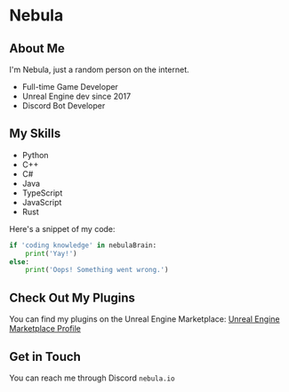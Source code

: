 # Nebula

## About Me
I'm Nebula, just a random person on the internet.

- Full-time Game Developer
- Unreal Engine dev since 2017 
- Discord Bot Developer

## My Skills
- Python
- C++
- C#
- Java
- TypeScript
- JavaScript
- Rust

Here's a snippet of my code:

```python
if 'coding knowledge' in nebulaBrain:
    print('Yay!')
else:
    print('Oops! Something went wrong.')
```

## Check Out My Plugins
You can find my plugins on the Unreal Engine Marketplace: [Unreal Engine Marketplace Profile](https://www.unrealengine.com/marketplace/en-US/profile/Nebula+Dev)

## Get in Touch
You can reach me through Discord `nebula.io`
